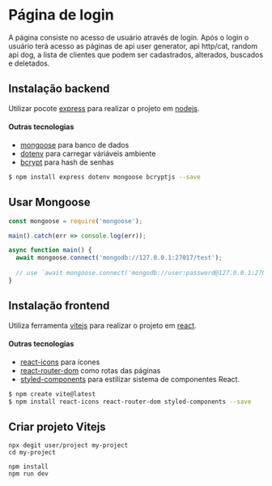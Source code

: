 # Página de login

A página consiste no acesso de usuário através de login. Após o login o usuário terá acesso as páginas de api user generator, api http/cat, random api dog, a lista de clientes que podem ser cadastrados, alterados, buscados e deletados.

## Instalação backend

Utilizar pocote [express](https://expressjs.com/pt-br/) para realizar o projeto em [nodejs](https://nodejs.org/en/).
#### Outras tecnologias 
- [mongoose](https://reactrouter.com/en/main) para banco de dados
- [dotenv](https://www.npmjs.com/package/dotenv) para carregar váriáveis ambiente
- [bcrypt](https://www.npmjs.com/package/bcryptjs) para hash de senhas

```bash
$ npm install express dotenv mongoose bcryptjs --save

```

## Usar Mongoose

```javascript
const mongoose = require('mongoose');

main().catch(err => console.log(err));

async function main() {
  await mongoose.connect('mongodb://127.0.0.1:27017/test');
  
  // use `await mongoose.connect('mongodb://user:password@127.0.0.1:27017/test');` if your database has auth enabled
}
```

## Instalação frontend

Utiliza ferramenta [vitejs](https://vitejs.dev/) para realizar o projeto em [react](https://pt-br.reactjs.org/).
#### Outras tecnologias 
- [react-icons](https://react-icons.github.io/react-icons) para ícones
- [react-router-dom](https://reactrouter.com/en/main) como rotas das páginas
- [styled-components](https://styled-components.com/) para estilizar sistema de componentes React.

```bash
$ npm create vite@latest
$ npm install react-icons react-router-dom styled-components --save

```

## Criar projeto Vitejs

```vitejs
npx degit user/project my-project
cd my-project

npm install
npm run dev
```